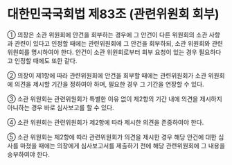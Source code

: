 # 대한민국국회법 제83조 (관련위원회 회부)

① 의장은 소관 위원회에 안건을 회부하는 경우에 그 안건이 다른 위원회의 소관 사항과 관련이 있다고 인정할 때에는 관련위원회에 그 안건을 회부하되, 소관 위원회와 관련위원회를 명시하여야 한다. 안건이 소관 위원회로부터 회부 요청이 있는 경우 필요하다고 인정할 때에도 또한 같다.

② 의장이 제1항에 따라 관련위원회에 안건을 회부할 때에는 관련위원회가 소관 위원회에 의견을 제시할 기간을 정하여야 하며, 필요한 경우 그 기간을 연장할 수 있다.

③ 소관 위원회는 관련위원회가 특별한 이유 없이 제2항의 기간 내에 의견을 제시하지 아니하는 경우 바로 심사보고를 할 수 있다.

④ 소관 위원회는 관련위원회가 제2항에 따라 제시한 의견을 존중하여야 한다.

⑤ 소관 위원회는 제2항에 따라 관련위원회가 의견을 제시한 경우 해당 안건에 대한 심사를 마쳤을 때에는 의장에게 심사보고서를 제출하기 전에 해당 관련위원회에 그 내용을 송부하여야 한다.
